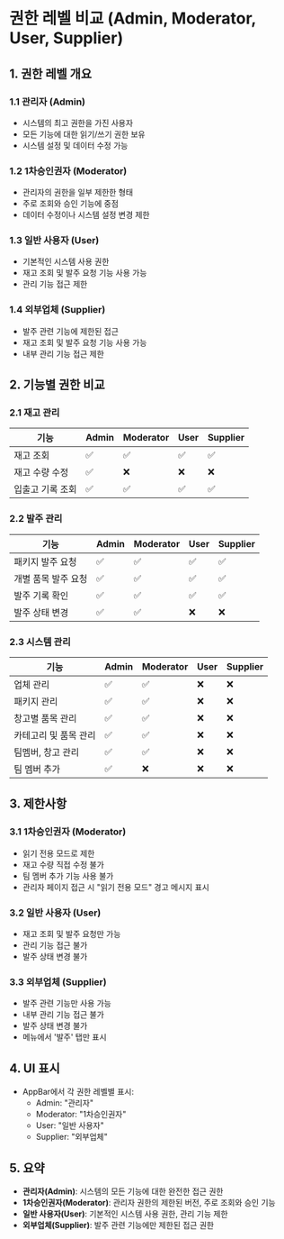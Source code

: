 # 권한 레벨 비교 (Admin, Moderator, User, Supplier)

## 1. 권한 레벨 개요

### 1.1 관리자 (Admin)

- 시스템의 최고 권한을 가진 사용자
- 모든 기능에 대한 읽기/쓰기 권한 보유
- 시스템 설정 및 데이터 수정 가능

### 1.2 1차승인권자 (Moderator)

- 관리자의 권한을 일부 제한한 형태
- 주로 조회와 승인 기능에 중점
- 데이터 수정이나 시스템 설정 변경 제한

### 1.3 일반 사용자 (User)

- 기본적인 시스템 사용 권한
- 재고 조회 및 발주 요청 기능 사용 가능
- 관리 기능 접근 제한

### 1.4 외부업체 (Supplier)

- 발주 관련 기능에 제한된 접근
- 재고 조회 및 발주 요청 기능 사용 가능
- 내부 관리 기능 접근 제한

## 2. 기능별 권한 비교

### 2.1 재고 관리

| 기능             | Admin | Moderator | User | Supplier |
| ---------------- | ----- | --------- | ---- | -------- |
| 재고 조회        | ✅    | ✅        | ✅   | ✅       |
| 재고 수량 수정   | ✅    | ❌        | ❌   | ❌       |
| 입출고 기록 조회 | ✅    | ✅        | ✅   | ✅       |

### 2.2 발주 관리

| 기능                | Admin | Moderator | User | Supplier |
| ------------------- | ----- | --------- | ---- | -------- |
| 패키지 발주 요청    | ✅    | ✅        | ✅   | ✅       |
| 개별 품목 발주 요청 | ✅    | ✅        | ✅   | ✅       |
| 발주 기록 확인      | ✅    | ✅        | ✅   | ✅       |
| 발주 상태 변경      | ✅    | ✅        | ❌   | ❌       |

### 2.3 시스템 관리

| 기능                  | Admin | Moderator | User | Supplier |
| --------------------- | ----- | --------- | ---- | -------- |
| 업체 관리             | ✅    | ✅        | ❌   | ❌       |
| 패키지 관리           | ✅    | ✅        | ❌   | ❌       |
| 창고별 품목 관리      | ✅    | ✅        | ❌   | ❌       |
| 카테고리 및 품목 관리 | ✅    | ✅        | ❌   | ❌       |
| 팀멤버, 창고 관리     | ✅    | ✅        | ❌   | ❌       |
| 팀 멤버 추가          | ✅    | ❌        | ❌   | ❌       |

## 3. 제한사항

### 3.1 1차승인권자 (Moderator)

- 읽기 전용 모드로 제한
- 재고 수량 직접 수정 불가
- 팀 멤버 추가 기능 사용 불가
- 관리자 페이지 접근 시 "읽기 전용 모드" 경고 메시지 표시

### 3.2 일반 사용자 (User)

- 재고 조회 및 발주 요청만 가능
- 관리 기능 접근 불가
- 발주 상태 변경 불가

### 3.3 외부업체 (Supplier)

- 발주 관련 기능만 사용 가능
- 내부 관리 기능 접근 불가
- 발주 상태 변경 불가
- 메뉴에서 '발주' 탭만 표시

## 4. UI 표시

- AppBar에서 각 권한 레벨별 표시:
  - Admin: "관리자"
  - Moderator: "1차승인권자"
  - User: "일반 사용자"
  - Supplier: "외부업체"

## 5. 요약

- **관리자(Admin)**: 시스템의 모든 기능에 대한 완전한 접근 권한
- **1차승인권자(Moderator)**: 관리자 권한의 제한된 버전, 주로 조회와 승인 기능
- **일반 사용자(User)**: 기본적인 시스템 사용 권한, 관리 기능 제한
- **외부업체(Supplier)**: 발주 관련 기능에만 제한된 접근 권한

